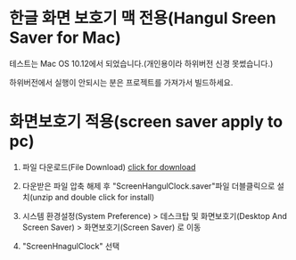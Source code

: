 # 한글 화면 보호기 맥 전용(Hangul Sreen Saver for Mac)

테스트는 Mac OS 10.12에서 되었습니다.(개인용이라 하위버전 신경 못썼습니다.)

하위버전에서 실행이 안되시는 분은 프로젝트를 가져가서 빌드하세요.


# 화면보호기 적용(screen saver apply to pc)
1. 파일 다운로드(File Download)
[click for download](https://github.com/visu4l/hangul-screen-saver/releases/download/v1.0/ScreenHangulClock.saver.zip)

2. 다운받은 파일 압축 해제 후 "ScreenHangulClock.saver"파일 더블클릭으로 설치(unzip and double click for install)

3. 시스템 환경설정(System Preference) > 데스크탑 및 화면보호기(Desktop And Screen Saver) > 화면보호기(Screen Saver) 로 이동

4. "ScreenHnagulClock" 선택
